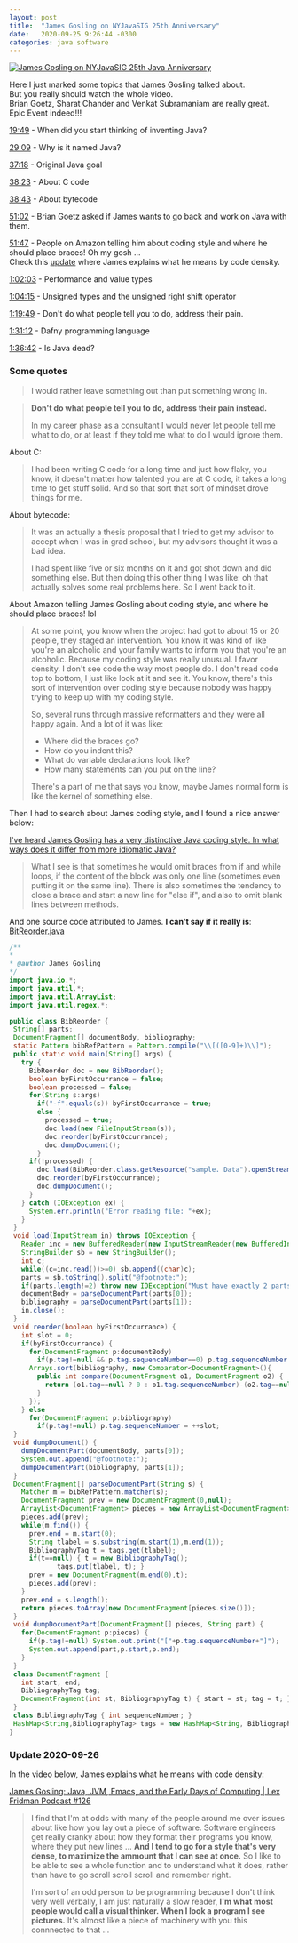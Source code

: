 ```yaml
---
layout: post
title:  "James Gosling on NYJavaSIG 25th Anniversary"
date:   2020-09-25 9:26:44 -0300
categories: java software
---
```


[![James Gosling on NYJavaSIG 25th Java Anniversary](/assets/images/nyjavasig-25-anniversary.png)](https://www.youtube.com/watch?v=Yo-_x_px9h0)

Here I just marked some topics that James Gosling talked about.<br>
But you really should watch the whole video.<br>
Brian Goetz, Sharat Chander and Venkat Subramaniam are really great.<br>
Epic Event indeed!!!

[19:49](https://youtu.be/Yo-_x_px9h0?t=1189) - When did you start thinking of inventing Java?

[29:09](https://youtu.be/Yo-_x_px9h0?t=1749) - Why is it named Java?

[37:18](https://youtu.be/Yo-_x_px9h0?t=2238) - Original Java goal

[38:23](https://youtu.be/Yo-_x_px9h0?t=2303) - About C code
 
[38:43](https://youtu.be/Yo-_x_px9h0?t=2323) - About bytecode

[51:02](https://youtu.be/Yo-_x_px9h0?t=3062) - Brian Goetz asked if James wants to go back and work on Java with them.

[51:47](https://youtu.be/Yo-_x_px9h0?t=3107) - People on Amazon telling him about coding style and where he should place braces! Oh my gosh ...<br>
Check this [update](#update-2020-09-26) where James explains what he means by code density.

[1:02:03](https://youtu.be/Yo-_x_px9h0?t=3723) - Performance and value types

[1:04:15](https://youtu.be/Yo-_x_px9h0?t=3855) - Unsigned types and the unsigned right shift operator

[1:19:49](https://youtu.be/Yo-_x_px9h0?t=4789) - Don't do what people tell you to do, address their pain.

[1:31:12](https://youtu.be/Yo-_x_px9h0?t=5472) - Dafny programming language

[1:36:42](https://youtu.be/Yo-_x_px9h0?t=5802) - Is Java dead?

### Some quotes

>I would rather leave something out than put something wrong in.

>**Don't do what people tell you to do, address their pain instead.**
>
>In my career phase as a consultant I would never let people tell me
>what to do, or at least if they told me what to do I would ignore them.

About C:

>I had been writing C code for a long time and just how flaky, you know,
>it doesn't matter how talented you are at C code, it takes a long time
>to get stuff solid. And so that sort that sort of mindset drove things
>for me.

About bytecode:

>It was an actually a thesis proposal that I tried to get my advisor to
>accept when I was in grad school, but my advisors thought it was a bad
>idea.
>
>I had spent like five or six months on it and got shot down and did
>something else. But then doing this other thing I was like: oh that
>actually solves some real problems here. So I went back to it.


About Amazon telling James Gosling about coding style, and where he should place braces! lol

>At some point, you know when the project had got to about 15 or 20 people,
>they staged an intervention. You know it was kind of like you're
>an alcoholic and your family wants to inform you that you're an alcoholic.
>Because my coding style was really unusual. I favor density. I don't see
>code the way most people do. I don't read code top to bottom, I just like
>look at it and see it. You know, there's this sort of intervention over
>coding style because nobody was happy trying to keep up with my coding
>style.
>
>So, several runs through massive reformatters and they were all happy again.
>And a lot of it was like:
> - Where did the braces go?
> - How do you indent this?
> - What do variable declarations look like?
> - How many statements can you put on the line?
>
>There's a part of me that says you know, maybe James normal form is like
>the kernel of something else.


Then I had to search about James coding style, and I found a nice answer below:

[I've heard James Gosling has a very distinctive Java coding style. In what ways does it differ from more idiomatic Java?](https://www.quora.com/Ive-heard-James-Gosling-has-a-very-distinctive-Java-coding-style-In-what-ways-does-it-differ-from-more-idiomatic-Java)
> What I see is that sometimes he would omit braces from if and while loops, if the content of the block was only one line (sometimes even putting it on the same line). There is also sometimes the tendency to close a brace and start a new line for "else if", and also to omit blank lines between methods.

And one source code attributed to James. **I can't say if it really is**:
[BitReorder.java](https://gopherproxy.meulie.net/gopher.rbfh.de/0/Code/LinuxMagazin/2008/10/sprachen/BibReorder.java)

```java
/**
*
* @author James Gosling
*/
import java.io.*;
import java.util.*;
import java.util.ArrayList;
import java.util.regex.*;

public class BibReorder {
 String[] parts;
 DocumentFragment[] documentBody, bibliography;
 static Pattern bibRefPattern = Pattern.compile("\\[([0-9]+)\\]");
 public static void main(String[] args) {
   try {
     BibReorder doc = new BibReorder();
     boolean byFirstOccurrance = false;
     boolean processed = false;
     for(String s:args)
       if("-f".equals(s)) byFirstOccurrance = true;
       else {
         processed = true;
         doc.load(new FileInputStream(s));
         doc.reorder(byFirstOccurrance);
         doc.dumpDocument();
       }
     if(!processed) {
       doc.load(BibReorder.class.getResource("sample. Data").openStream());
       doc.reorder(byFirstOccurrance);
       doc.dumpDocument();
     }
   } catch (IOException ex) {
     System.err.println("Error reading file: "+ex);
   }
 }
 void load(InputStream in) throws IOException {
   Reader inc = new BufferedReader(new InputStreamReader(new BufferedInputStream(in)));
   StringBuilder sb = new StringBuilder();
   int c;
   while((c=inc.read())>=0) sb.append((char)c);
   parts = sb.toString().split("@footnote:");
   if(parts.length!=2) throw new IOException("Must have exactly 2 parts");
   documentBody = parseDocumentPart(parts[0]);
   bibliography = parseDocumentPart(parts[1]);
   in.close();
 }
 void reorder(boolean byFirstOccurrance) {
   int slot = 0;
   if(byFirstOccurrance) {
     for(DocumentFragment p:documentBody)
       if(p.tag!=null && p.tag.sequenceNumber==0) p.tag.sequenceNumber = ++slot;
     Arrays.sort(bibliography, new Comparator<DocumentFragment>(){
       public int compare(DocumentFragment o1, DocumentFragment o2) {
         return (o1.tag==null ? 0 : o1.tag.sequenceNumber)-(o2.tag==null ? 0 : o2.tag.sequenceNumber);
       }
     });
   } else
     for(DocumentFragment p:bibliography)
       if(p.tag!=null) p.tag.sequenceNumber = ++slot;
 }
 void dumpDocument() {
   dumpDocumentPart(documentBody, parts[0]);
   System.out.append("@footnote:");
   dumpDocumentPart(bibliography, parts[1]);
 }
 DocumentFragment[] parseDocumentPart(String s) {
   Matcher m = bibRefPattern.matcher(s);
   DocumentFragment prev = new DocumentFragment(0,null);
   ArrayList<DocumentFragment> pieces = new ArrayList<DocumentFragment>();
   pieces.add(prev);
   while(m.find()) {
     prev.end = m.start(0);
     String tlabel = s.substring(m.start(1),m.end(1));
     BibliographyTag t = tags.get(tlabel);
     if(t==null) { t = new BibliographyTag();
            tags.put(tlabel, t); }
     prev = new DocumentFragment(m.end(0),t);
     pieces.add(prev);
   }
   prev.end = s.length();
   return pieces.toArray(new DocumentFragment[pieces.size()]);
 }
 void dumpDocumentPart(DocumentFragment[] pieces, String part) {
   for(DocumentFragment p:pieces) {
     if(p.tag!=null) System.out.print("["+p.tag.sequenceNumber+"]");
     System.out.append(part,p.start,p.end);
   }
 }
 class DocumentFragment {
   int start, end;
   BibliographyTag tag;
   DocumentFragment(int st, BibliographyTag t) { start = st; tag = t; }
 }
 class BibliographyTag { int sequenceNumber; }
 HashMap<String,BibliographyTag> tags = new HashMap<String, BibliographyTag>();
}
```

### Update 2020-09-26

In the video below, James explains what he means with code density:

<a href="https://youtu.be/IT__Nrr3PNI?t=699">James Gosling: Java, JVM, Emacs, and the Early Days of Computing | Lex Fridman Podcast #126</a>

>I find that I'm at odds with many of the people around me over issues about like
>how you lay out a piece of software. Software engineers get really cranky about
>how they format their programs you know, where they put new lines ... **And I tend
>to go for a style that's very dense, to maximize the ammount that I can see at once.**
>So I like to be able to see a whole function and to understand what it does, rather
>than have to go scroll scroll scroll and remember right.
>
>I'm sort of an odd person to be programming because I don't think very well
>verbally, I am just naturally a slow reader, **I'm what most people would call
>a visual thinker.** **When I look a program I see pictures.** It's almost like
>a piece of machinery with you this connnected to that ...

